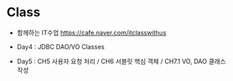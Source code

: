 # Class

- 함께하는 IT수업 https://cafe.naver.com/itclasswithus

- Day4 : JDBC DAO/VO Classes

- Day5 : CH5 사용자 요청 처리 / CH6 서블릿 핵심 객체 / CH7.1 VO, DAO 클래스 작성
